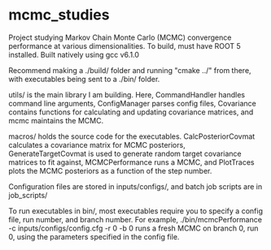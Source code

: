 # mcmc_studies
Project studying Markov Chain Monte Carlo (MCMC) convergence performance at various dimensionalities.
To build, must have ROOT 5 installed. Built natively using gcc v6.1.0

Recommend making a ./build/ folder and running "cmake ../" from there, with executables being sent to a ./bin/ folder.

utils/ is the main library I am building. Here, CommandHandler handles command line arguments, ConfigManager parses config files, Covariance contains functions for calculating and updating covariance matrices, and mcmc maintains the MCMC.

macros/ holds the source code for the executables. CalcPosteriorCovmat calculates a covariance matrix for MCMC posteriors, GenerateTargetCovmat is used to generate random target covariance matrices to fit against, MCMCPerformance runs a MCMC, and PlotTraces plots the MCMC posteriors as a function of the step number.

Configuration files are stored in inputs/configs/, and batch job scripts are in job_scripts/

To run executables in bin/, most executables require you to specify a config file, run number, and branch number. For example,
./bin/mcmcPerformance -c inputs/configs/config.cfg -r 0 -b 0
runs a fresh MCMC on branch 0, run 0, using the parameters specified in the config file.

